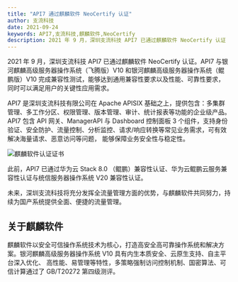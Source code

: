 ```yaml
---
title: "API7 通过麒麟软件 NeoCertify 认证"
author: 支流科技
date: 2021-09-24
keywords: API7,支流科技,麒麟软件,NeoCertify
description: 2021 年 9 月，深圳支流科技 API7 已通过麒麟软件 NeoCertify 认证
---
```


2021 年 9 月，深圳支流科技 API7 已通过麒麟软件 NeoCertify 认证。API7 与银河麒麟高级服务器操作系统（飞腾版）V10 和银河麒麟高级服务器操作系统（鲲鹏版）V10 完成兼容性测试，能够达到通用兼容性要求以及性能、可靠性要求，同时可以满足用户的关键性应用需求。

API7 是深圳支流科技有限公司在 Apache APISIX 基础之上，提供包含：多集群管理、多工作分区、权限管理、版本管理、审计、统计报表等功能的企业级产品。API7 包含 API 网关、ManagerAPI 与 Dashboard 控制面板 3 个组件，支持身份验证、安全防护、流量控制、分析监控、请求/响应转换等常见业务需求，可有效解决海量请求、恶意访问等问题， 能够保障业务安全性与稳定性。

![麒麟软件认证证书](https://static.apiseven.com/202108/1632467879004-05f99242-6f01-424d-877e-152cbaa5f9ab.jpg)

此前，API7 已通过华为云 Stack 8.0 （鲲鹏）兼容性认证、华为云鲲鹏云服务兼容性认证与统信服务器操作系统 V20 兼容性认证。

未来，深圳支流科技将充分发挥全流量管理方面的优势，与麒麟软件共同努力，持续为国产系统提供全面、便捷的流量管理。

## 关于麒麟软件

麒麟软件以安全可信操作系统技术为核心，打造高安全高可靠操作系统和解决方案。银河麒麟高级服务器操作系统 V10 具有内生本质安全、云原生支持、自主平台深入优化、 高性能、易管理等特性，多策略强制访问控制机制、国密算法、可信计算通过了 GB/T20272 第四级测评。
